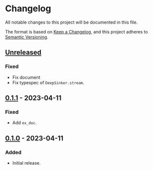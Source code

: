 # Changelog

All notable changes to this project will be documented in this file.

The format is based on [Keep a Changelog](https://keepachangelog.com/en/1.0.0/),
and this project adheres to [Semantic Versioning](https://semver.org/spec/v2.0.0.html).

## [Unreleased]

### Fixed

- Fix document
- Fix typespec of `DeepSinker.stream`.

## [0.1.1] - 2023-04-11

### Fixed

- Add `ex_doc`.

## [0.1.0] - 2023-04-11

### Added

- Initial release.

[unreleased]: https://github.com/sankaku-deltalab/deep_sinker/compare/0.1.1...HEAD
[0.1.1]: https://github.com/sankaku-deltalab/deep_sinker/compare/0.1.0...0.1.1
[0.1.0]: https://github.com/sankaku-deltalab/deep_sinker/releases/tag/0.1.0